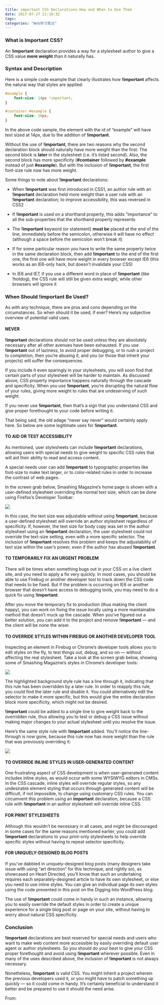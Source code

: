 ```yaml
---
title: important CSS Declarations-How and When to Use Them
date: 2017-07-27 21:18:32
tags:
categories: "Web学习笔记"
---
```


### What is Important CSS?

An **!important** declaration provides a way for a stylesheet author to give a CSS value **more weight** than it naturally has.


### Syntax and Description

Here is a simple code example that clearly illustrates how **!important** affects the natural way that styles are applied:

```css
#example {
	font-size: 14px !important;
}

#container #example {
	font-size: 10px;
}
```

<!--more-->

In the above code sample, the element with the id of “example” will have text sized at 14px, due to the addition of **!important**.

Without the use of **!important**, there are two reasons why the second declaration block should naturally have more weight than the first: The second block is **later** in the stylesheet (i.e. it’s listed second). Also, the second block has more specificity (**#container** followed by **#example** instead of just **#example**). But with the inclusion of **!important**, the first font-size rule now has more weight.

Some things to note about **!important** declarations:

* When **!important** was first introduced in CSS1, an author rule with an **!important** declaration held more weight than a user rule with an **!important** declaration; to improve accessibility, this was reversed in CSS2

* If **!important** is used on a shorthand property, this adds “importance” to all the sub-properties that the shorthand property represents

* The **!important** keyword (or statement) **must be** placed at the end of the line, immediately before the semicolon, otherwise it will have no effect (although a space before the semicolon won’t break it)

* If for some particular reason you have to write the same property twice in the same declaration block, then add **!important** to the end of the first one, the first one will have more weight in every browser except IE6 (this works as an IE6-only hack, but doesn’t invalidate your CSS)

* In IE6 and IE7, if you use a different word in place of **!important** (like !hotdog), the CSS rule will still be given extra weight, while other browsers will ignore it

### When Should !important Be Used?

As with any technique, there are pros and cons depending on the circumstances. So when should it be used, if ever? Here’s my subjective overview of potential valid uses.

#### NEVER

**!important** declarations should not be used unless they are absolutely necessary after all other avenues have been exhausted. If you use **!important** out of laziness, to avoid proper debugging, or to rush a project to completion, then you’re abusing it, and you (or those that inherit your projects) will suffer the consequences.

If you include it even sparingly in your stylesheets, you will soon find that certain parts of your stylesheet will be harder to maintain. As discussed above, CSS property importance happens naturally through the cascade and specificity. When you use **!important**, you’re disrupting the natural flow of your rules, giving more weight to rules that are undeserving of such weight.

If you never use **!important**, then that’s a sign that you understand CSS and give proper forethought to your code before writing it.

That being said, the old adage “never say never” would certainly apply here. So below are some legitimate uses for **!important**.

#### TO AID OR TEST ACCESSIBILITY

As mentioned, user stylesheets can include **!important** declarations, allowing users with special needs to give weight to specific CSS rules that will aid their ability to read and access content.

A special needs user can add **!important** to typographic properties like font-size to make text larger, or to color-related rules in order to increase the contrast of web pages.

In the screen grab below, Smashing Magazine’s home page is shown with a user-defined stylesheet overriding the normal text size, which can be done using Firefox’s Developer Toolbar:

![](/images/categories/web/017/screen-grab-below1.jpg)

In this case, the text size was adjustable without using **!important**, because a user-defined stylesheet will override an author stylesheet regardless of specificity. If, however, the text size for body copy was set in the author stylesheet using an **!important** declaration, the user stylesheet could not override the text-size setting, even with a more specific selector. The inclusion of **!important** resolves this problem and keeps the adjustability of text size within the user’s power, even if the author has abused **!important**.

#### TO TEMPORARILY FIX AN URGENT PROBLEM

There will be times when something bugs out in your CSS on a live client site, and you need to apply a fix very quickly. In most cases, you should be able to use Firebug or another developer tool to track down the CSS code that needs to be fixed. But if the problem is occurring on IE6 or another browser that doesn’t have access to debugging tools, you may need to do a quick fix using **!important**.

After you move the temporary fix to production (thus making the client happy), you can work on fixing the issue locally using a more maintainable method that doesn’t muck up the cascade. When you’ve figured out a better solution, you can add it to the project and remove **!important** — and the client will be none the wiser.

#### TO OVERRIDE STYLES WITHIN FIREBUG OR ANOTHER DEVELOPER TOOL

Inspecting an element in Firebug or Chrome’s developer tools allows you to edit styles on the fly, to test things out, debug, and so on — without affecting the real stylesheet. Take a look at the screen grab below, showing some of Smashing Magazine’s styles in Chrome’s developer tools:

![](/images/categories/web/017/overriding-styles.jpg)

The highlighted background style rule has a line through it, indicating that this rule has been overridden by a later rule. In order to reapply this rule, you could find the later rule and disable it. You could alternatively edit the selector to make it more specific, but this would give the entire declaration block more specificity, which might not be desired.

**!important** could be added to a single line to give weight back to the overridden rule, thus allowing you to test or debug a CSS issue without making major changes to your actual stylesheet until you resolve the issue.

Here’s the same style rule with **!important** added. You’ll notice the line-through is now gone, because this rule now has more weight than the rule that was previously overriding it:

![](/images/categories/web/017/overriding-styles-2.jpg)

#### TO OVERRIDE INLINE STYLES IN USER-GENERATED CONTENT

One frustrating aspect of CSS development is when user-generated content includes inline styles, as would occur with some WYSIWYG editors in CMSs. In the CSS cascade, inline styles will override regular styles, so any undesirable element styling that occurs through generated content will be difficult, if not impossible, to change using customary CSS rules. You can circumvent this problem using an **important** declaration, because a CSS rule with **!important** in an author stylesheet will override inline CSS.

#### FOR PRINT STYLESHEETS

Although this wouldn’t be necessary in all cases, and might be discouraged in some cases for the same reasons mentioned earlier, you could add **!important** declarations to your print-only stylesheets to help override specific styles without having to repeat selector specificity.

#### FOR UNIQUELY-DESIGNED BLOG POSTS

If you’ve dabbled in uniquely-designed blog posts (many designers take issue with using “art direction” for this technique, and rightly so), as showcased on Heart Directed, you’ll know that such an undertaking requires each separately-designed article to have its own stylesheet, or else you need to use inline styles. You can give an individual page its own styles using the code presented in this post on the Digging Into WordPress blog.

The use of **!important** could come in handy in such an instance, allowing you to easily override the default styles in order to create a unique experience for a single blog post or page on your site, without having to worry about natural CSS specificity.

### Conclusion

**!important** declarations are best reserved for special needs and users who want to make web content more accessible by easily overriding default user agent or author stylesheets. So you should do your best to give your CSS proper forethought and avoid using **!important** wherever possible. Even in many of the uses described above, the inclusion of **!important** is not always necessary.

Nonetheless, **!important** is valid CSS. You might inherit a project wherein the previous developers used it, or you might have to patch something up quickly — so it could come in handy. It’s certainly beneficial to understand it better and be prepared to use it should the need arise.

From:[](https://www.smashingmagazine.com/2010/11/the-important-css-declaration-how-and-when-to-use-it/)
